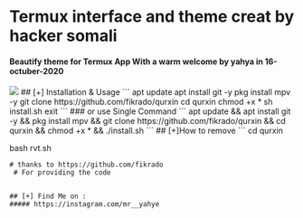 # Termux interface and theme creat by hacker somali
#### Beautify theme for Termux App With a warm welcome by yahya in 16-octuber-2020
<img src="https://images-wixmp-ed30a86b8c4ca887773594c2.wixmp.com/f/f3042e08-a126-4254-89f4-069159ce2b19/d5mi3a2-c9df2224-37a9-44a7-a93b-1dc39444e2e8.png?token=eyJ0eXAiOiJKV1QiLCJhbGciOiJIUzI1NiJ9.eyJzdWIiOiJ1cm46YXBwOiIsImlzcyI6InVybjphcHA6Iiwib2JqIjpbW3sicGF0aCI6IlwvZlwvZjMwNDJlMDgtYTEyNi00MjU0LTg5ZjQtMDY5MTU5Y2UyYjE5XC9kNW1pM2EyLWM5ZGYyMjI0LTM3YTktNDRhNy1hOTNiLTFkYzM5NDQ0ZTJlOC5wbmcifV1dLCJhdWQiOlsidXJuOnNlcnZpY2U6ZmlsZS5kb3dubG9hZCJdfQ.yMkUnD5aaO1xwbBqcVSE86YhVmhJBraWTfR-yvuKrbE" >
## [+] Installation & Usage
```
apt update
apt install git -y
pkg install mpv -y
git clone https://github.com/fikrado/qurxin
cd qurxin
chmod +x *
sh install.sh
exit
```
### or use Single Command
```
apt update && apt install git -y && pkg install mpv && git clone https://github.com/fikrado/qurxin && cd qurxin && chmod +x * && ./install.sh
```
## [+]How to remove 
```
cd qurxin

bash rvt.sh
```
# thanks to https://github.com/fikrado 
 # For providing the code

    
## [+] Find Me on :
##### https://instagram.com/mr__yahye

